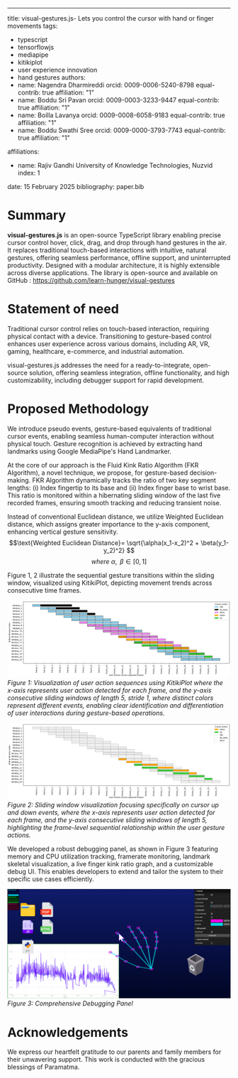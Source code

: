 ---
title: visual-gestures.js- Lets you control the cursor with hand or finger movements
tags:
  - typescript
  - tensorflowjs
  - mediapipe
  - kitikiplot
  - user experience innovation
  - hand gestures
authors:
  - name: Nagendra Dharmireddi
    orcid: 0009-0006-5240-8798
    equal-contrib: true
    affiliation: "1"
  - name: Boddu Sri Pavan
    orcid: 0009-0003-3233-9447
    equal-contrib: true
    affiliation: "1"
  - name: Boilla Lavanya
    orcid: 0009-0008-6058-9183
    equal-contrib: true
    affiliation: "1"
  - name: Boddu Swathi Sree
    orcid: 0009-0000-3793-7743
    equal-contrib: true
    affiliation: "1"
  
affiliations:
 - name: Rajiv Gandhi University of Knowledge Technologies, Nuzvid
   index: 1
 
date: 15 February 2025
bibliography: paper.bib

# Summary

**visual-gestures.js** is an open-source TypeScript library enabling precise
cursor control hover, click, drag, and drop through hand gestures in the air.
It replaces traditional touch-based interactions with intuitive, 
natural gestures, offering seamless performance, offline support, and 
uninterrupted productivity. Designed with a modular architecture, it is highly
extensible across diverse applications. The library is open-source and 
available on GitHub \: https://github.com/learn-hunger/visual-gestures

# Statement of need

Traditional cursor control relies on touch-based interaction, requiring 
physical contact with a device. Transitioning to gesture-based control 
enhances user experience across various domains, including AR, VR, gaming, 
healthcare, e-commerce, and industrial automation.

visual-gestures.js addresses the need for a ready-to-integrate, open-source 
solution, offering seamless integration, offline functionality, and 
high customizability, including debugger support for rapid development.

# Proposed Methodology

We introduce pseudo events, gesture-based equivalents of traditional 
cursor events, enabling seamless human-computer interaction without 
physical touch. Gesture recognition is achieved by extracting hand landmarks 
using Google MediaPipe's Hand Landmarker.

At the core of our approach is the Fluid Kink Ratio Algorithm (FKR Algorithm), 
a novel technique, we propose, for gesture-based decision-making. FKR Algorithm dynamically tracks 
the ratio of two key segment lengths: (i) Index fingertip to its base and 
(ii) Index finger base to wrist base. This ratio is monitored within a 
hibernating sliding window of the last five recorded frames, ensuring 
smooth tracking and reducing transient noise.

Instead of conventional Euclidean distance, we utilize 
Weighted Euclidean distance, which assigns greater importance to the y-axis 
component, enhancing vertical gesture sensitivity. </br>
$$\text{Weighted Euclidean Distance}= 
\sqrt{\alpha(x_1-x_2)^2 + \beta(y_1-y_2)^2} $$
$$where \text{ } \alpha,\text{ }\beta \in [0,1]$$

Figure 1, 2  illustrate the sequential gesture transitions within the
sliding window, visualized using KitikiPlot, depicting movement trends across 
consecutive time frames.


![Visualization of user action sequences using KitikiPlot](./src/assets/VisualGesturesJS_0.png)
*Figure 1: Visualization of user action sequences using KitikiPlot where 
the x-axis represents user action detected for each frame, and the y-axis 
consecutive sliding windows of length 5, stride 1, where distinct colors 
represent different events, enabling clear identification 
and differentiation of user interactions during 
gesture-based operations.*

![Visualization of user action sequences using KitikiPlot](./src/assets/VisualGesturesJS_1.png)
*Figure 2: Sliding window visualization focusing specifically on cursor up 
and down events, where the x-axis represents user action detected for 
each frame, and the y-axis consecutive sliding windows of length 5, 
highlighting the frame-level sequential relationship within the 
user gesture actions.*

We developed a robust debugging panel, as shown in Figure 3 featuring memory and 
CPU utilization tracking, framerate monitoring, landmark skeletal 
visualization, a live finger kink ratio graph, and a customizable debug UI. 
This enables developers to extend and tailor the system to their specific 
use cases efficiently.

![Visualization of user action sequences using KitikiPlot](./src/assets/Debugging_Panel.png)
*Figure 3: Comprehensive Debugging Panel*

# Acknowledgements

We express our heartfelt gratitude to our parents and family members for 
their unwavering support. This work is conducted with the gracious blessings of 
Paramatma.
